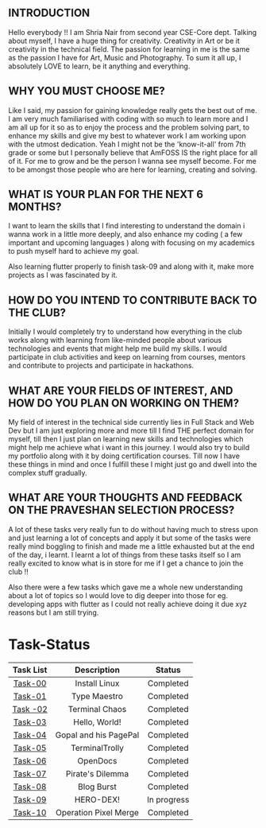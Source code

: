## INTRODUCTION
Hello everybody !!
I am Shria Nair from second year CSE-Core dept. Talking about myself, I have a huge thing for creativity. Creativity in Art or be it creativity in the technical field. The passion for learning in me is the same as the passion I have for Art, Music and Photography. To sum it all up, I absolutely LOVE to learn, be it anything and everything.

## WHY YOU MUST CHOOSE ME?
Like I said, my passion for gaining knowledge really gets the best out of me. I am very much familiarised with coding with so much to learn more and I am all up for it so as to enjoy the process and the problem solving part, to enhance my skills and give my best to whatever work I am working upon with the utmost dedication. Yeah I might not be the 'know-it-all' from 7th grade or some but I personally believe that AmFOSS IS the right place for all of it. For me to grow and be the person I wanna see myself become. For me to be amongst those people who are here for learning, creating and solving.

## WHAT IS YOUR PLAN FOR THE NEXT 6 MONTHS?
I want to learn the skills that I find interesting to understand the domain i wanna work in a little more deeply, and also enhance my coding ( a few important and upcoming languages ) along with focusing on my academics to push myself hard to achieve my goal.

Also learning flutter properly to finish task-09 and along with it, make more projects as I was fascinated by it.

## HOW DO YOU INTEND TO CONTRIBUTE BACK TO THE CLUB?
Initially I would completely try to understand how everything in the club works along with learning from like-minded people about various technologies and events that might help me build my skills. I would participate in club activities and keep on learning from courses, mentors and contribute to projects and participate in hackathons.

## WHAT ARE YOUR FIELDS OF INTEREST, AND HOW DO YOU PLAN ON WORKING ON THEM?
My field of interest in the technical side currently lies in Full Stack and Web Dev but I am just exploring more and more till I find THE perfect domain for myself, till then I just plan on learning new skills and technologies which might help me achieve what i want in this journey. I would also try to build my portfolio along with it by doing certification courses. Till now I have these things in mind and once I fulfill these I might just go and dwell into the complex stuff gradually.

## WHAT ARE YOUR THOUGHTS AND FEEDBACK ON THE PRAVESHAN SELECTION PROCESS?
A lot of these tasks very really fun to do without having much to stress upon and just learning a lot of concepts and apply it but some of the tasks were really mind boggling to finish and made me a little exhausted but at the end of the day, i learnt. I learnt a lot of things from these tasks itself so I am really excited to know what is in store for me if I get a chance to join the club !!

Also there were a few tasks which gave me a whole new understanding about a lot of topics so I would love to dig deeper into those for eg. developing apps with flutter as I could not really achieve doing it due xyz reasons but I am still trying.


# Task-Status

| Task List | Description | Status |
| :-:       | :-:         | :-:    |
| [Task-00](task-00)| Install Linux | Completed |
| [Task-01](task-01) |  Type Maestro  | Completed |
| [Task -02](task-02)| Terminal Chaos | Completed |
| [Task-03](task-03)| Hello, World! |Completed|
| [Task-04](task-04)| Gopal and his PagePal | Completed|
| [Task-05](task-05)| TerminalTrolly | Completed|
| [Task-06](task-06)| OpenDocs |Completed|
| [Task-07](task-07)| Pirate's Dilemma |Completed|
| [Task-08](task-08)| Blog Burst |Completed|
| [Task-09](task-09)| HERO-DEX! |In progress|
| [Task-10](task-10)|  Operation Pixel Merge |Completed|

